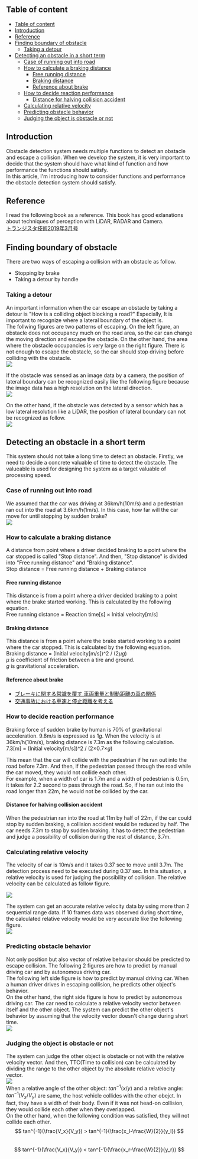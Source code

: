 ## Table of content
<!-- TOC -->

- [Table of content](#table-of-content)
- [Introduction](#introduction)
- [Reference](#reference)
- [Finding boundary of obstacle](#finding-boundary-of-obstacle)
    - [Taking a detour](#taking-a-detour)
- [Detecting an obstacle in a short term](#detecting-an-obstacle-in-a-short-term)
    - [Case of running out into road](#case-of-running-out-into-road)
    - [How to calculate a braking distance](#how-to-calculate-a-braking-distance)
        - [Free running distance](#free-running-distance)
        - [Braking distance](#braking-distance)
        - [Reference about brake](#reference-about-brake)
    - [How to decide reaction performance](#how-to-decide-reaction-performance)
        - [Distance for halving collision accident](#distance-for-halving-collision-accident)
    - [Calculating relative velocity](#calculating-relative-velocity)
    - [Predicting obstacle behavior](#predicting-obstacle-behavior)
    - [Judging the object is obstacle or not](#judging-the-object-is-obstacle-or-not)

<!-- /TOC -->

## Introduction

Obstacle detection system needs multiple functions to detect an obstacle and escape a collision. When we develop the system, it is very important to decide that the system should have what kind of function and how performance the functions should satisfy.  
In this article, I'm introducing how to consider functions and performance the obstacle detection system should satisfy.  

## Reference

I read the following book as a reference. This book has good exlanations about techniques of perception with LiDAR, RADAR and Camera.  
[トランジスタ技術2019年3月号](https://www.amazon.co.jp/%E3%83%88%E3%83%A9%E3%83%B3%E3%82%B8%E3%82%B9%E3%82%BF%E6%8A%80%E8%A1%93-2019%E5%B9%B4-03%E6%9C%88%E5%8F%B7/dp/B07MFM728X/ref=sr_1_6?__mk_ja_JP=%E3%82%AB%E3%82%BF%E3%82%AB%E3%83%8A&crid=MPFWCSQ48JBI&keywords=%E3%83%88%E3%83%A9%E3%83%B3%E3%82%B8%E3%82%B9%E3%82%BF%E6%8A%80%E8%A1%93&qid=1561774997&s=gateway&sprefix=%E3%83%88%E3%83%A9%E3%83%B3%E3%82%B8%E3%82%B9%E3%82%BF%2Caps%2C1016&sr=8-6)  

## Finding boundary of obstacle

There are two ways of escaping a collision with an obstacle as follow.  

* Stopping by brake
* Taking a detour by handle

### Taking a detour

An important information when the car escape an obstacle by taking a detour is "How is a colliding object blocking a road?" Especially, It is important to recognize where a lateral boundary of the object is.  
The follwing figures are two patterns of escaping. On the left figure, an obstacle does not occupancy much on the road area, so the car can change the moving direction and escape the obstacle. On the other hand, the area where the obstacle occupancies is very large on the right figure. There is not enough to escape the obstacle, so the car should stop driving before colliding with the obstacle.  
![](2019-06-29-21-56-26.png)  

If the obstacle was sensed as an image data by a camera, the position of lateral boundary can be recognized easily like the following figure because the image data has a high resolution on the lateral direction.  
![](2019-06-29-22-10-37.png)  

On the other hand, if the obstacle was detected by a sensor which has a low lateral resolution like a LiDAR, the position of lateral boundary can not be recognized as follow.  
![](2019-06-29-22-13-11.png)  

## Detecting an obstacle in a short term

This system should not take a long time to detect an obstacle. Firstly, we need to decide a concrete valuable of time to detect the obstacle. The valueable is used for designing the system as a target valuable of processing speed.  

### Case of running out into road
We assumed that the car was driving at 36km/h(10m/s) and a pedestrian ran out into the road at 3.6km/h(1m/s). In this case, how far will the car move for until stopping by sudden brake?  
![](2019-06-29-22-41-35.png)  

### How to calculate a braking distance
A distance from point where a driver decided braking to a point where the car stopped is called "Stop distance". And then, "Stop distance" is divided into "Free running distance" and "Braking distance".  
Stop distance = Free running distance + Braking distance  

#### Free running distance
This distance is from a point where a driver decided braking to a point where the brake started working. This is calculated by the following equation.  
Free running distance = Reaction time[s] × Initial velocity[m/s]  

#### Braking distance
This distance is from a point where the brake started working to a point where the car stopped. This is calculated by the following equation.  
Braking distance = (Initial velocity[m/s])^2 / (2$\mu g$)  
$\mu$ is coefficient of friction between a tire and ground.  
$g$ is gravitational acceleration.  

#### Reference about brake
* [ブレーキに関する常識を覆す 車両重量と制動距離の真の関係](https://macasakr.sakura.ne.jp/braking.html#7)  
* [交通事故における車速と停止距離を考える](http://www5d.biglobe.ne.jp/Jusl/Keisanki/JTSL/TeisiSyasoku.html)  

### How to decide reaction performance
Braking force of sudden brake by human is 70% of gravitational acceleration. 9.8m/s is expressed as $1g$. When the velocity is at 36km/h(10m/s), braking distance is 7.3m as the following calculation.  
7.3[m] = (Initial velocity[m/s])^2 / (2×0.7×$g$)

This mean that the car will collide with the pedestrian if he ran out into the road before 7.3m. And then, if the pedestrian passed through the road while the car moved, they would not collide each other.  
For example, when a width of car is 1.7m and a width of pedestrian is 0.5m, it takes for 2.2 second to pass through the road. So, if he ran out into the road longer than 22m, he would not be collided by the car.  

#### Distance for halving collision accident
When the pedestrian ran into the road at 11m by half of 22m, if the car could stop by sudden braking, a collision accident would be reduced by half. The car needs 7.3m to stop by sudden braking. It has to detect the pedestrian and judge a possibility of collision during the rest of distance, 3.7m.  

### Calculating relative velocity
The velocity of car is 10m/s and it takes 0.37 sec to move until 3.7m. The detection process need to be executed during 0.37 sec. In this situation, a relative velocity is used for judging the possibility of collision. The relative velocity can be calculated as follow figure.  

![](2019-07-02-22-27-51.png)  

The system can get an accurate relative velocity data by using more than 2 sequential range data. If 10 frames data was observed during short time, the calculated relative velocity would be very accurate like the following figure.  
![](2019-07-02-23-21-37.png)  

### Predicting obstacle behavior
Not only position but also vector of relative behavior should be predicted to escape collision. The following 2 figures are how to predict by manual driving car and by autonomous driving car.  
The following left side figure is how to predict by manual driving car. When a human driver drives in escaping collision, he predicts other object's behavior.  
On the other hand, the right side figure is how to predict by autonomous driving car. The car need to calculate a relative velocity vector between itself and the other object. The system can predict the other object's behavior by assuming that the velocity vector doesn't change during short time.  
![](2019-07-02-22-49-55.png)  

### Judging the object is obstacle or not
The system can judge the other object is obstacle or not with the relative velocity vector. And then, TTC(Time to collision) can be calculated by dividing the range to the other object by the absolute relative velocity vector.  
![](2019-07-02-23-22-17.png)  
When a relative angle of the other object: $tan^{-1}(x/y)$ and a relative angle: $tan^{-1}(V_x / V_y)$ are same, the host vehicle collides with the other obejct. In fact, they have a width of their body. Even if it was not head-on collision, they would collide each other when they overlapped.  
On the other hand, when the following condition was satisfied, they will not collide each other.  
$$
    tan^{-1}(\frac{V_x}{V_y}) > tan^{-1}(\frac{x_l-\frac{W}{2}}{y_l})
$$  
$$
    tan^{-1}(\frac{V_x}{V_y}) < tan^{-1}(\frac{x_r-\frac{W}{2}}{y_r})
$$